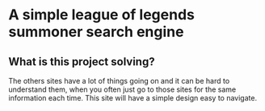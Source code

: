 # A simple league of legends summoner search engine

## What is this project solving?
The others sites have a lot of things going on and it can be hard to understand them, when you often just go to those sites for the same information each time. This site will have a simple design easy to navigate.